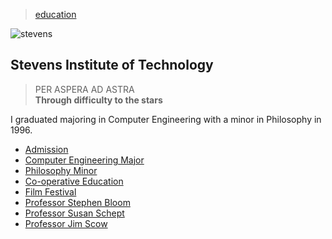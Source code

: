 > [education](../)

![stevens](/profile/education/photos/stevens.png)

## Stevens Institute of Technology

> PER ASPERA AD ASTRA    
> **Through difficulty to the stars**

I graduated majoring in Computer Engineering with a minor in Philosophy in 1996.

* [Admission](admission)
* [Computer Engineering Major](major)
* [Philosophy Minor](minor)
* [Co-operative Education](co-op)
* [Film Festival](film)
* [Professor Stephen Bloom](bloom)
* [Professor Susan Schept](schept)
* [Professor Jim Scow](scow)
